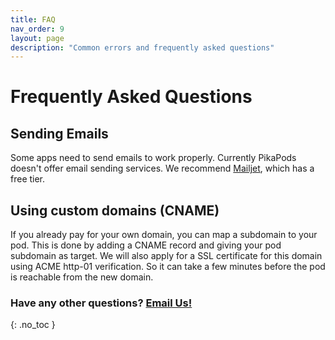 ```yaml
---
title: FAQ
nav_order: 9
layout: page
description: "Common errors and frequently asked questions"
---
```

# Frequently Asked Questions

## Sending Emails
Some apps need to send emails to work properly. Currently PikaPods doesn't offer email sending services. We recommend [Mailjet](https://www.mailjet.com/), which has a free tier.

## Using custom domains (CNAME)
If you already pay for your own domain, you can map a subdomain to your pod. This is done by adding a CNAME record and giving your pod subdomain as target. We will also apply for a SSL certificate for this domain using ACME http-01 verification. So it can take a few minutes before the pod is reachable from the new domain.

### Have any other questions? [Email Us!](mailto:hello@pikapods.com)
{: .no_toc }